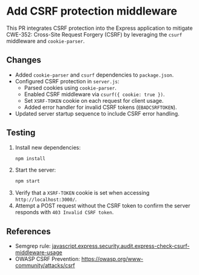 # Add CSRF protection middleware

This PR integrates CSRF protection into the Express application to mitigate CWE-352: Cross-Site Request Forgery (CSRF) by leveraging the `csurf` middleware and `cookie-parser`.

## Changes
- Added `cookie-parser` and `csurf` dependencies to `package.json`.
- Configured CSRF protection in `server.js`:
  - Parsed cookies using `cookie-parser`.
  - Enabled CSRF middleware via `csurf({ cookie: true })`.
  - Set `XSRF-TOKEN` cookie on each request for client usage.
  - Added error handler for invalid CSRF tokens (`EBADCSRFTOKEN`).
- Updated server startup sequence to include CSRF error handling.

## Testing
1. Install new dependencies:
   ```bash
   npm install
   ```
2. Start the server:
   ```bash
   npm start
   ```
3. Verify that a `XSRF-TOKEN` cookie is set when accessing `http://localhost:3000/`.
4. Attempt a POST request without the CSRF token to confirm the server responds with `403 Invalid CSRF token`.

## References
- Semgrep rule: [javascript.express.security.audit.express-check-csurf-middleware-usage](https://semgrep.dev/r/javascript.express.security.audit.express-check-csurf-middleware-usage.express-check-csurf-middleware-usage)
- OWASP CSRF Prevention: https://owasp.org/www-community/attacks/csrf